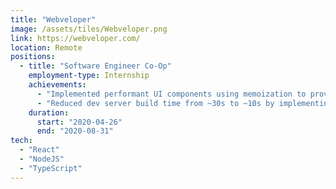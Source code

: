 ```yaml
---
title: "Webveloper"
image: /assets/tiles/Webveloper.png
link: https://webveloper.com/
location: Remote
positions:
  - title: "Software Engineer Co-Op"
    employment-type: Internship
    achievements:
      - "Implemented performant UI components using memoization to provide a snappy website editor experience."
      - "Reduced dev server build time from ~30s to ~10s by implementing hot module reloading with custom webpack config."
    duration:
      start: "2020-04-26"
      end: "2020-08-31"
tech:
  - "React"
  - "NodeJS"
  - "TypeScript"
---
```

